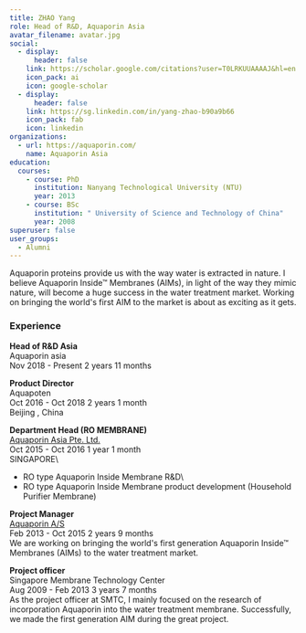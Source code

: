 ```yaml
---
title: ZHAO Yang
role: Head of R&D, Aquaporin Asia
avatar_filename: avatar.jpg
social:
  - display:
      header: false
    link: https://scholar.google.com/citations?user=T0LRKUUAAAAJ&hl=en
    icon_pack: ai
    icon: google-scholar
  - display:
      header: false
    link: https://sg.linkedin.com/in/yang-zhao-b90a9b66
    icon_pack: fab
    icon: linkedin
organizations:
  - url: https://aquaporin.com/
    name: Aquaporin Asia
education:
  courses:
    - course: PhD
      institution: Nanyang Technological University (NTU)
      year: 2013
    - course: BSc
      institution: " University of Science and Technology of China"
      year: 2008
superuser: false
user_groups:
  - Alumni
---
```

<!--StartFragment-->

Aquaporin proteins provide us with the way water is extracted in nature. I believe Aquaporin Inside™ Membranes (AIMs), in light of the way they mimic nature, will become a huge success in the water treatment market. Working on bringing the world's first AIM to the market is about as exciting as it gets.

### Experience

**Head of R&D Asia**\
Aquaporin asia\
Nov 2018 - Present 2 years 11 months

**Product Director**\
Aquapoten\
Oct 2016 - Oct 2018 2 years 1 month\
Beijing , China

**Department Head (RO MEMBRANE)**\
[Aquaporin Asia Pte. Ltd.](https://sg.linkedin.com/company/aquaporin-asia-pte-ltd-?trk=public_profile_experience-item_profile-section-card_subtitle-click)\
Oct 2015 - Oct 2016 1 year 1 month\
SINGAPORE\

* RO type Aquaporin Inside Membrane R&D\
* RO type Aquaporin Inside Membrane product development (Household Purifier Membrane)

**Project Manager**\
[Aquaporin A/S](https://sg.linkedin.com/company/aquaporin-a-s?trk=public_profile_experience-item_profile-section-card_subtitle-click)\
Feb 2013 - Oct 2015 2 years 9 months\
We are working on bringing the world's first generation Aquaporin Inside™ Membranes (AIMs) to the water treatment market.

**Project officer**\
Singapore Membrane Technology Center\
Aug 2009 - Feb 2013 3 years 7 months\
As the project officer at SMTC, I mainly focused on the research of incorporation Aquaporin into the water treatment membrane. Successfully, we made the first generation AIM during the great project.

<!--EndFragment-->